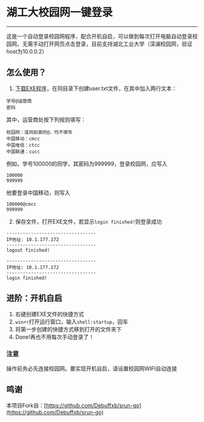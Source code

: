 # 湖工大校园网一键登录

---

这是一个自动登录校园网程序，配合开机自启，可以做到每次打开电脑自动登录校园网，无需手动打开网页点击登录，目前支持湖北工业大学（深澜校园网，验证host为10.0.0.2）

## 怎么使用？

1. [下载EXE程序](https://github.com/shadowfish07/HBUT_auto_login_network/releases/download/1.1/main.exe)，在同目录下创建user.txt文件，在其中加入两行文本：
```
学号@运营商
密码
```

其中，运营商处按下列规则填写：
```
校园网：连同前面的@，均不填写
中国移动：cmcc
中国电信：ctcc 
中国联通：cucc 
```

例如，学号100000的同学，其密码为999999，登录校园网，应写入
```
100000
999999
```
他要登录中国移动，则写入
```
100000@cmcc
999999
```

2. 保存文件，打开EXE文件，若显示`login finished!`则登录成功
```
---------------------------------
IP地址: 10.1.177.172
---------------------------------
logout finished!

---------------------------------
IP地址: 10.1.177.172
---------------------------------
login finished!

```

## 进阶：开机自启

1. 右键创建EXE文件的快捷方式
2. `win+r`打开运行窗口，输入`shell:startup`，回车
3. 将第一步创建的快捷方式移到打开的文件夹下
4. Done!再也不用每次手动登录了！

### 注意

操作前务必先连接校园网。要实现开机自启，请设置校园网WIFI自动连接

## 鸣谢

本项目Fork自：[https://github.com/Debuffxb/srun-go](https://github.com/Debuffxb/srun-go)
